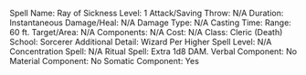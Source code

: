 
Spell Name: Ray of Sickness
Level: 1
Attack/Saving Throw: N/A
Duration: Instantaneous
Damage/Heal: N/A
Damage Type: N/A
Casting Time: 
Range: 60 ft.
Target/Area: N/A
Components: N/A
Cost: N/A
Class: Cleric (Death)
School:  Sorcerer
Additional Detail:  Wizard
Per Higher Spell Level: N/A
Concentration Spell: N/A
Ritual Spell: Extra 1d8 DAM.
Verbal Component: No
Material Component: No
Somatic Component: Yes
